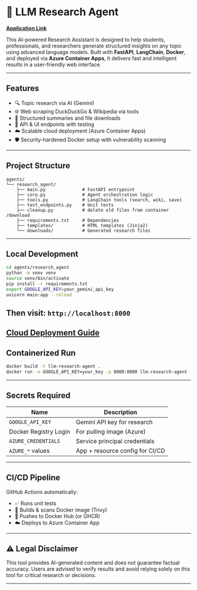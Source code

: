 
# 🧠 LLM Research Agent
**[Application Link](https://ai.siddheshnikam.online/)**

This AI-powered Research Assistant is designed to help students, professionals, and researchers generate structured insights on any topic using advanced language models. Built with **FastAPI**, **LangChain**, **Docker**, and deployed via **Azure Container Apps**, it delivers fast and intelligent results in a user-friendly web interface.

---

## Features

- 🔍 Topic research via AI (Gemini)
- 🌐 Web scraping DuckDuckGo & Wikipedia via tools
- 📄 Structured summaries and file downloads
- 🧪 API & UI endpoints with testing
- ☁️ Scalable cloud deployment (Azure Container Apps)
- 🛡️ Security-hardened Docker setup with vulnerability scanning

---

## Project Structure

```
agents/
└── research_agent/
    ├── main.py              # FastAPI entrypoint
    ├── core.py              # Agent orchestration logic
    ├── tools.py             # LangChain tools (search, wiki, save)
    ├── test_endpoints.py    # Unit tests
    ├── cleanup.py           # delete old files from container /download 
    ├── requirements.txt     # Dependencies
    ├── templates/           # HTML templates (Jinja2)
    └── downloads/           # Generated research files
```

---

## Local Development

```bash
cd agents/research_agent
python -m venv venv
source venv/bin/activate
pip install -r requirements.txt
export GOOGLE_API_KEY=your_gemini_api_key
uvicorn main:app --reload
```

Then visit: `http://localhost:8000`
---

## [Cloud Deployment Guide](./deployment_instructions.md)

## Containerized Run

```bash
docker build -t llm-research-agent .
docker run -e GOOGLE_API_KEY=your_key -p 8000:8000 llm-research-agent
```

---

## Secrets Required

| Name              | Description                |
|-------------------|----------------------------|
| `GOOGLE_API_KEY`  | Gemini API key for research |
| Docker Registry Login | For pulling image (Azure) |
| `AZURE_CREDENTIALS` | Service principal credentials |
| `AZURE_*` values   | App + resource config for CI/CD |

---

## CI/CD Pipeline

GitHub Actions automatically:
- ✅ Runs unit tests
- 🐳 Builds & scans Docker image (Trivy)
- 🔐 Pushes to Docker Hub (or GHCR)
- ☁️ Deploys to Azure Container App

---

## ⚠️ Legal Disclaimer

This tool provides AI-generated content and does not guarantee factual accuracy. Users are advised to verify results and avoid relying solely on this tool for critical research or decisions.

---

